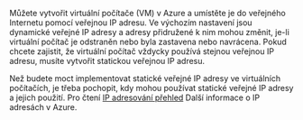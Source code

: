 Můžete vytvořit virtuální počítače (VM) v Azure a umístěte je do veřejného Internetu pomocí veřejnou IP adresu. Ve výchozím nastavení jsou dynamické veřejné IP adresy a adresy přidružené k nim mohou změnit, je-li virtuální počítač je odstraněn nebo byla zastavena nebo navrácena. Pokud chcete zajistit, že virtuální počítač vždycky používá stejnou veřejnou IP adresu, musíte vytvořit statickou veřejnou IP adresu. 

Než budete moct implementovat statické veřejné IP adresy ve virtuálních počítačích, je třeba pochopit, kdy mohou používat statické veřejné IP adresy a jejich použití. Pro čtení [IP adresování přehled](../articles/virtual-network/virtual-network-ip-addresses-overview-arm.md) Další informace o IP adresách v Azure.

